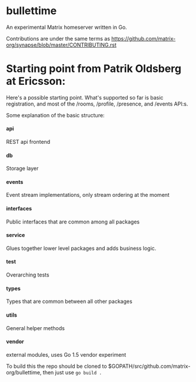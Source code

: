 # bullettime

An experimental Matrix homeserver written in Go.

Contributions are under the same terms as
https://github.com/matrix-org/synapse/blob/master/CONTRIBUTING.rst

# Starting point from Patrik Oldsberg at Ericsson:

Here's a possible starting point. What's supported so far is basic registration,
and most of the /rooms, /profile, /presence, and /events API:s.

Some explanation of the basic structure:

#### api
REST api frontend

#### db
Storage layer

#### events
Event stream implementations, only stream ordering at the moment

#### interfaces
Public interfaces that are common among all packages

#### service
Glues together lower level packages and adds business logic.

#### test
Overarching tests

#### types
Types that are common between all other packages

#### utils
General helper methods

#### vendor
external modules, uses Go 1.5 vendor experiment

To build this the repo should be cloned to $GOPATH/src/github.com/matrix-org/bullettime, then just use `go build .`
